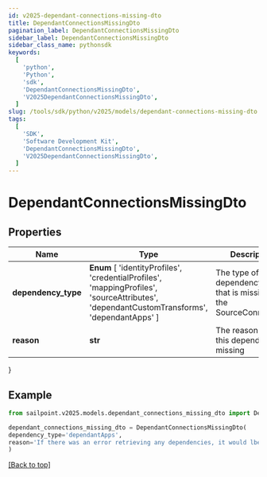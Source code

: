 ```yaml
---
id: v2025-dependant-connections-missing-dto
title: DependantConnectionsMissingDto
pagination_label: DependantConnectionsMissingDto
sidebar_label: DependantConnectionsMissingDto
sidebar_class_name: pythonsdk
keywords:
  [
    'python',
    'Python',
    'sdk',
    'DependantConnectionsMissingDto',
    'V2025DependantConnectionsMissingDto',
  ]
slug: /tools/sdk/python/v2025/models/dependant-connections-missing-dto
tags:
  [
    'SDK',
    'Software Development Kit',
    'DependantConnectionsMissingDto',
    'V2025DependantConnectionsMissingDto',
  ]
---
```


# DependantConnectionsMissingDto

## Properties

| Name | Type | Description | Notes |
| --- | --- | --- | --- |
| **dependency_type** | **Enum** [ 'identityProfiles', 'credentialProfiles', 'mappingProfiles', 'sourceAttributes', 'dependantCustomTransforms', 'dependantApps' ] | The type of dependency type that is missing in the SourceConnections | [optional] |
| **reason** | **str** | The reason why this dependency is missing | [optional] |

}

## Example

```python
from sailpoint.v2025.models.dependant_connections_missing_dto import DependantConnectionsMissingDto

dependant_connections_missing_dto = DependantConnectionsMissingDto(
dependency_type='dependantApps',
reason='If there was an error retrieving any dependencies, it would lbe listed here'
)

```

[[Back to top]](#)
